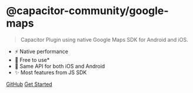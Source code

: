 # @capacitor-community/google-maps

> Capacitor Plugin using native Google Maps SDK for Android and iOS.

- ⚡️ Native performance
- 💸 Free to use\*
- 🔌 Same API for both iOS and Android
- ✨ Most features from JS SDK

[GitHub](https://github.com/capacitor-community/capacitor-googlemaps-native)
[Get Started](#home)
